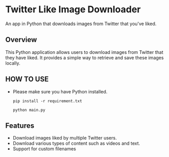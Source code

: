 # Twitter Like Image Downloader

An app in Python that downloads images from Twitter that you've liked.

## Overview

This Python application allows users to download images from Twitter that they have liked. It provides a simple way to retrieve and save these images locally.

## HOW TO USE
- Please make sure you have Python installed.
  
  `pip install -r requirement.txt`
  
  `python main.py`


## Features

- Download images liked by multiple Twitter users.
- Download various types of content such as videos and text.
- Support for custom filenames




